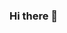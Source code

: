 ### Hi there 👋

<!--
**s546553/s546553** is a ✨ _special_ ✨ repository because its `README.md` (this file) appears on your GitHub profile.

- 🔭 I’m currently working on JAVA
- 🌱 I’m currently learning GitHub
- 👯 I’m looking to collaborate on Application Development
- 💬 Ask me about My NATION 
- 📫 How to reach me: 660568163
